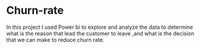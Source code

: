# Churn-rate
In this  project I used Power bi  to explore and analyze the data to determine what is the reason that lead the customer to leave ,and what is the decision  that we can make to reduce churn rate.

